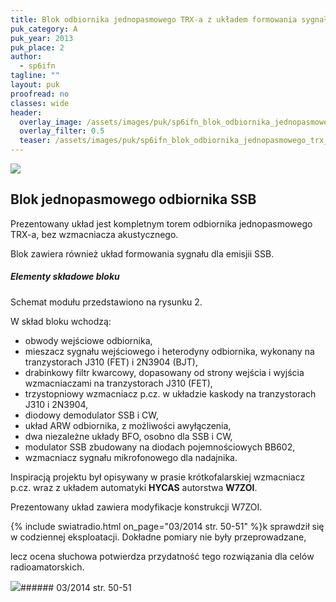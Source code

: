 ```yaml
---
title: Blok odbiornika jednopasmowego TRX-a z układem formowania sygnału dla emisji SSB
puk_category: A
puk_year: 2013
puk_place: 2
author: 
  - sp6ifn
tagline: ""
layout: puk
proofread: no
classes: wide
header:
  overlay_image: /assets/images/puk/sp6ifn_blok_odbiornika_jednopasmowego_trx_a_z_układem_formowania_sygnału_dla_emisji_ssb.jpg
  overlay_filter: 0.5
  teaser: /assets/images/puk/sp6ifn_blok_odbiornika_jednopasmowego_trx_a_z_układem_formowania_sygnału_dla_emisji_ssb.jpg
---
```






 



![](assets/data/img/projects/2013-2-0.jpg) 



Blok jednopasmowego odbiornika SSB
----------------------------------





 Prezentowany układ jest kompletnym torem odbiornika jednopasmowego TRX-a, bez wzmacniacza akustycznego.

 Blok zawiera również układ formowania sygnału dla emisjii SSB.




##### Elementy składowe bloku




 Schemat modułu przedstawiono na rysunku 2.  


 W skład bloku wchodzą:






* obwody wejściowe odbiornika,
* mieszacz sygnału wejściowego i heterodyny odbiornika, wykonany na tranzystorach J310 (FET) i 2N3904 (BJT),
* drabinkowy filtr kwarcowy, dopasowany od strony wejścia i wyjścia wzmacniaczami na tranzystorach J310 (FET),
* trzystopniowy wzmacniacz p.cz. w układzie kaskody na tranzystorach J310 i 2N3904,
* diodowy demodulator SSB i CW,
* układ ARW odbiornika, z możliwości awyłączenia,
* dwa niezależne układy BFO, osobno dla SSB i CW,
* modulator SSB zbudowany na diodach pojemnościowych BB602,
* wzmacniacz sygnału mikrofonowego dla nadajnika.






 Inspiracją projektu był opisywany w prasie krótkofalarskiej wzmacniacz p.cz. wraz z układem automatyki **HYCAS** autorstwa **W7ZOI**.

Prezentowany układ zawiera modyfikacje konstrukcji W7ZOI.






{% include swiatradio.html on_page="03/2014 str. 50-51" %}k sprawdził się w codziennej eksploatacji. Dokładne pomiary nie były przeprowadzane,

 lecz ocena słuchowa potwierdza przydatność tego rozwiązania dla celów radioamatorskich.







![](assets/img/logo/sr_logo_s.jpg)###### 03/2014 str. 50-51

 





 


